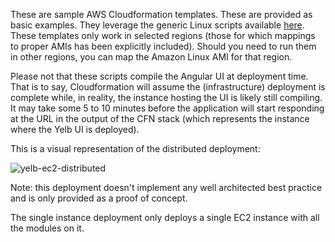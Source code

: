 These are sample AWS Cloudformation templates. These are provided as basic examples. They leverage the generic Linux scripts available [here](https://github.com/mreferre/yelb/tree/master/deployments/platformdeployment/Linux). These templates only work in selected regions (those for which mappings to proper AMIs has been explicitly included). Should you need to run them in other regions, you can map the Amazon Linux AMI for that region.  

Please not that these scripts compile the Angular UI at deployment time. That is to say, Cloudformation will assume the (infrastructure) deployment is complete while, in reality, the instance hosting the UI is likely still compiling. It may take some 5 to 10 minutes before the application will start responding at the URL in the output of the CFN stack (which represents the instance where the Yelb UI is deployed).  

This is a visual representation of the distributed deployment: 

![yelb-ec2-distributed](../../images/yelb-ec2-distributed.png) 

Note: this deployment doesn't implement any well architected best practice and is only provided as a proof of concept. 

The single instance deployment only deploys a single EC2 instance with all the modules on it. 